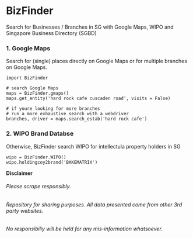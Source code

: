 # BizFinder
Search for Businesses / Branches in SG with Google Maps, WIPO and Singapore Business Directory (SGBD)

### 1. Google Maps
Search for (single) places directly on Google Maps or for multiple branches on Google Maps.  
```
import BizFinder

# search Google Maps
maps = BizFinder.gmaps()
maps.get_entity('hard rock cafe cuscaden road', visits = False)

# if youre looking for more branches
# run a more exhaustive search with a webdriver
branches, driver = maps.search_estab('hard rock cafe')
```

### 2. WIPO Brand Databse
Otherwise, BizFinder search WIPO for intellectula property holders in SG
```
wipo = BizFinder.WIPO()
wipo.holdingcoy2brand('BAKEMATRIX')
```
  
    
__Disclaimer__  
###### Please scrape responsibly.  
###### Repository for sharing purposes. All data presented come from other 3rd party websites.  
###### No responsibiliy will be held for any mis-information whatsoever.  
